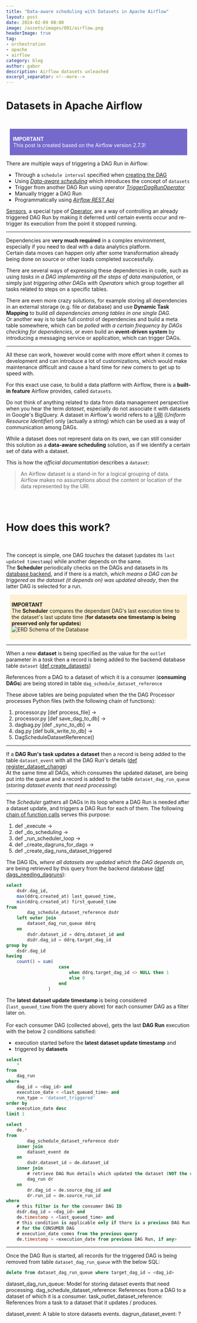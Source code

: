 ```yaml
---
title: "Data-aware scheduling with Datasets in Apache Airflow"
layout: post
date: 2024-02-09 00:00
image: /assets/images/001/airflow.png
headerImage: true
tag:
- orchestration
- apache
- airflow
category: blog
author: gabor
description: Airflow datasets unleashed
excerpt_separator: <!--more-->
---
```

# Datasets in Apache Airflow
<br>

<div style="margin:10px;padding:5px;background-color:#7569cc;color:white">
    <p style="color:white">
        <b style="font-weight: bold">&nbsp;IMPORTANT</b><br>
        &nbsp;This post is created based on the Airflow version 2.7.3!
    </p>
</div>

There are multiple ways of triggering a DAG Run in Airflow:
- Through a `schedule interval` specified when [creating the DAG][creating_the_DAG]
- Using [*Data-aware scheduling*][data_aware_scheduling] which introduces the concept of `datasets`
- Trigger from another DAG Run using operator [*TriggerDagRunOperator*][triggerdagrunoperator]
- Manually trigger a DAG Run
- Programmatically using [*Airflow REST Api*][airflow_rest_api]
<!--more-->
[Sensors][sensors], a special type of [Operator][operator], are a way of controlling an already triggered DAG Run by making it deferred until certain events occur and re-trigger its execution from the point it stopped running.

---

Dependencies are **very much required** in a complex environment, especially if you need to deal with a data analytics platform.  
Certain data moves can happen only after some transformation already being done on source or other loads completed successfully.  

There are several ways of expressing these dependencies in code, such as using *tasks in a DAG implementing all the steps of data manipulation*, or simply just *triggering other DAGs with Operators* which group together all tasks related to steps on a specific tables.  

There are even more crazy solutions, for example storing all dependencies in an external storage (e.g. file or database) and use **Dynamic Task Mapping** to build *all dependencies among tables in one single DAG*.  
Or another way is to take full control of dependencies and build a meta table somewhere, which can be *polled with a certain frequency by DAGs checking for dependencies*, or even build an **event-driven system** by introducing a messaging service or application, which can trigger DAGs.

---

All these can work, however would come with more effort when it comes to development and can introduce a lot of customizations, which would make maintenance difficult and cause a hard time for new comers to get up to speed with.

For this exact use case, to build a data platform with Airflow, there is a **built-in feature** Airflow provides, called `datasets`.

Do not think of anything related to data from data management perspective when you hear the term *dataset*, especially do not associate it with datasets in Google's BigQuery. A dataset in Airflow's world refers to a [URI][uri_wiki] (*Uniform Resource Identifier*) only (actually a string) which can be used as a way of communication among DAGs.

While a dataset does not represent data on its own, we can still consider this solution as a **data-aware scheduling** solution, as if we identify a certain set of data with a dataset.  

This is how the *official documentation* describes a `dataset`:
> An Airflow dataset is a stand-in for a logical grouping of data.  
> Airflow makes no assumptions about the content or location of the data represented by the URI.

<br>
<br>

# How does this work?
<br>

The concept is simple, one DAG *touches* the dataset (updates its `last updated timestamp`) while another depends on the same.  
The **Scheduler** periodically checks on the DAGs and datasets in its [database backend][database_backend], and if there is a match, *which means a DAG can be triggered as the dataset (it depends on) was updated already*, then the latter DAG is selected for a run.

<div style="margin:10px;padding:5px;background-color:#fef0d2">
    <p>
        <b style="font-weight: bold">IMPORTANT</b><br>
        The <b style="font-weight: bold">Scheduler</b> compares the dependant DAG's last execution time to the dataset's last update time (<b style="font-weight: bold">for datasets one timestamp is being preserved only for updates</b>)
        <br>
        <img src="/assets/images/001/dataset_erd.png" alt="ERD Schema of the Database">
    </p>
</div>

---

When a new **dataset** is being specified as the value for the `outlet` parameter in a *task* then a record is being added to the backend database table `dataset` ([def create_datasets][def_create_datasets])

References from a DAG to a dataset of which it is a consumer (**consuming DAGs**) are being stored in table `dag_schedule_dataset_reference`

These above tables are being populated when the the DAG Processor processes Python files (with the following chain of functions):
1. processor.py [def process_file] ->  
2. processor.py [def save_dag_to_db] ->
3. dagbag.py [def _sync_to_db] ->
4. dag.py [def bulk_write_to_db] ->
5. DagScheduleDatasetReference()

---

If a **DAG Run's task updates a dataset** then a record is being added to the table `dataset_event` with all the DAG Run's details ([def register_dataset_change][def_register_dataset_change])  
At the same time all DAGs, which consumes the updated dataset, are being put into the queue and a record is added to the table `dataset_dag_run_queue` (*storing dataset events that need processing*)

---

The *Scheduler* gathers all DAGs in its loop where a DAG Run is needed after a dataset update, and triggers a DAG Run for each of them. The following [chain of function calls][func_chain]  serves this purpose:
1. def _execute ->
2. def _do_scheduling ->
3. def _run_scheduler_loop ->
4. def _create_dagruns_for_dags ->
5. def _create_dag_runs_dataset_triggered
  
The DAG IDs, *where all datasets are updated which the DAG depends on*, are being retrieved by this query from the backend database ([def dags_needing_dagruns][def_dags_needing_dagruns]):
```sql
select
    dsdr.dag_id,
    max(ddrq.created_at) last_queued_time,
    min(ddrq.created_at) first_queued_time
from
        dag_schedule_dataset_reference dsdr
    left outer join
        dataset_dag_run_queue ddrq
    on
        dsdr.dataset_id = ddrq.dataset_id and
        dsdr.dag_id = ddrq.target_dag_id
group by
    dsdr.dag_id
having
    count() = sum(
                    case
                        when ddrq.target_dag_id <> NULL then 1
                        else 0
                    end
                )
```
The **latest dataset update timestamp** is being considered (`last_queued_time` from the query above) for each consumer DAG as a filter later on.  
<br>
For each consumer DAG (collected above), gets the last **DAG Run** execution with the below 2 conditions satisfied:
- execution started before the **latest dataset update timestamp** and
- triggered by **datasets**  

```sql
select
    *
from
    dag_run
where
    dag_id = <dag_id> and
    execution_date < <last_queued_time> and
    run_type = 'dataset_triggered'
order by
    execution_date desc
limit 1
```

```sql
select
    de.*
from
        dag_schedule_dataset_reference dsdr
    inner join
        dataset_event de
    on
        dsdr.dataset_id = de.dataset_id
    inner join
        # retrieve DAG Run details which updated the dataset (NOT the consumer)
        dag_run dr
    on
        dr.dag_id = de.source_dag_id and
        dr.run_id = de.source_run_id
where
    # this filter is for the consumer DAG ID
    dsdr.dag_id = <dag_id> and
    de.timestamp < <last_queued_time> and
    # this condition is applicable only if there is a previous DAG Run available
    # for the CONSUMER DAG
    # execution_date comes from the previous query
    de.timestamp > <execution_date from previous DAG Run, if any>
```

---

Once the DAG Run is started, all records for the triggered DAG is being removed from table `dataset_dag_run_queue` with the below SQL:
```sql
delete from dataset_dag_run_queue where target_dag_id = <dag_id>
```



dataset_dag_run_queue: Model for storing dataset events that need processing.
dag_schedule_dataset_reference: References from a DAG to a dataset of which it is a consumer.
task_outlet_dataset_reference: References from a task to a dataset that it updates / produces.

dataset_event: A table to store datasets events.
dagrun_dataset_event: ?




[creating_the_DAG]: https://airflow.apache.org/docs/apache-airflow/2.7.3/administration-and-deployment/scheduler.html
[data_aware_scheduling]: https://airflow.apache.org/docs/apache-airflow/2.7.3/authoring-and-scheduling/datasets.html
[triggerdagrunoperator]: https://airflow.apache.org/docs/apache-airflow/2.7.3/_api/airflow/operators/trigger_dagrun/index.html
[airflow_rest_api]: https://airflow.apache.org/docs/apache-airflow/stable/stable-rest-api-ref.html#operation/post_dag_run
[sensors]: https://airflow.apache.org/docs/apache-airflow/2.7.3/core-concepts/sensors.html
[operator]: https://airflow.apache.org/docs/apache-airflow/2.7.3/core-concepts/operators.html
[uri_wiki]: https://en.wikipedia.org/wiki/Uniform_Resource_Identifier
[database_backend]: https://airflow.apache.org/docs/apache-airflow/2.7.3/howto/set-up-database.html
[def_create_datasets]: https://github.com/apache/airflow/blob/main/airflow/datasets/manager.py
[def_register_dataset_change]: https://github.com/apache/airflow/blob/main/airflow/datasets/manager.py
[func_chain]: https://github.com/apache/airflow/blob/main/airflow/jobs/scheduler_job_runner.py
[def_dags_needing_dagruns]: https://github.com/apache/airflow/blob/main/airflow/models/dag.py

